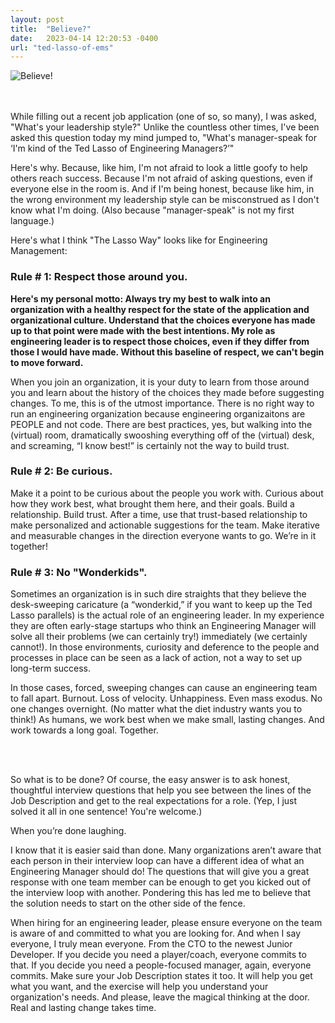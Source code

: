 ```yaml
---
layout: post
title:  "Believe?"
date:   2023-04-14 12:20:53 -0400
url: "ted-lasso-of-ems"
---
```


![Believe!](/assets/ted-lasso-believe-gif.gif)

<br>
<br>
While filling out a recent job application (one of so, so many), I was asked, "What's your leadership style?" Unlike the countless other times, I've been asked this question today my mind jumped to, "What's manager-speak for ‘I'm kind of the Ted Lasso of Engineering Managers?’"

Here's why. Because, like him, I'm not afraid to look a little goofy to help others reach success. Because I'm not afraid of asking questions, even if everyone else in the room is. And if I'm being honest, because like him, in the wrong environment my leadership style can be misconstrued as I don't know what I'm doing. (Also because "manager-speak" is not my first language.)


Here's what I think "The Lasso Way" looks like for Engineering Management:

### Rule # 1: Respect those around you.

<b>Here's my personal motto: Always try my best to walk into an organization with a healthy respect for the state of the application and organizational culture. Understand that the choices everyone has made up to that point were made with the best intentions. My role as engineering leader is to respect those choices, even if they differ from those I would have made. Without this baseline of respect, we can't begin to move forward.</b>

When you join an organization, it is your duty to learn from those around you and learn about the history of the choices they made before suggesting changes. To me, this is of the utmost importance. There is no right way to run an engineering organization because engineering organizaitons are PEOPLE and not code. There are best practices, yes, but walking into the (virtual) room, dramatically swooshing everything off of the (virtual) desk, and screaming, “I know best!” is certainly not the way to build trust.


### Rule # 2: Be curious.


Make it a point to be curious about the people you work with. Curious about how they work best, what brought them here, and their goals. Build a relationship. Build trust. After a time, use that trust-based relationship to make personalized and actionable suggestions for the team. Make iterative and measurable changes in the direction everyone wants to go. We’re in it together!


### Rule # 3: No "Wonderkids".


Sometimes an organization is in such dire straights that they believe the desk-sweeping caricature (a “wonderkid,” if you want to keep up the Ted Lasso parallels) is the actual role of an engineering leader. In my experience they are often early-stage startups who think an Engineering Manager will solve all their problems (we can certainly try!) immediately (we certainly cannot!). In those environments, curiosity and deference to the people and processes in place can be seen as a lack of action, not a way to set up long-term success.

In those cases, forced, sweeping changes can cause an engineering team to fall apart. Burnout. Loss of velocity. Unhappiness. Even mass exodus. No one changes overnight. (No matter what the diet industry wants you to think!) As humans, we work best when we make small, lasting changes. And work towards a long goal. Together.

<br>
<br>

So what is to be done? Of course, the easy answer is to ask honest, thoughtful interview questions that help you see between the lines of the Job Description and get to the real expectations for a role. (Yep, I just solved it all in one sentence! You're welcome.)

When you’re done laughing.

I know that it is easier said than done. Many organizations aren’t aware that each person in their interview loop can have a different idea of what an Engineering Manager should do! The questions that will give you a great response with one team member can be enough to get you kicked out of the interview loop with another. Pondering this has led me to believe that the solution needs to start on the other side of the fence.

When hiring for an engineering leader, please ensure everyone on the team is aware of and committed to what you are looking for. And when I say everyone, I truly mean everyone. From the CTO to the newest Junior Developer. If you decide you need a player/coach, everyone commits to that. If you decide you need a people-focused manager, again, everyone commits. Make sure your Job Description states it too. It will help you get what you want, and the exercise will help you understand your organization's needs. And please, leave the magical thinking at the door. Real and lasting change takes time.
